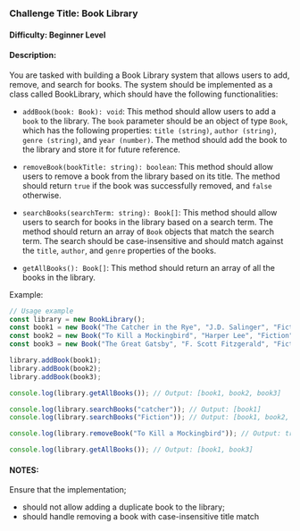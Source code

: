 ### Challenge Title: Book Library

#### Difficulty: Beginner Level

#### Description:

You are tasked with building a Book Library system that allows users to add, remove, and search for books. The system
should be implemented as a class called BookLibrary, which should have the following functionalities:

* `addBook(book: Book): void`: This method should allow users to add a `book` to the library. The `book` parameter should be
  an object of type `Book`, which has the following properties: `title (string)`, `author (string)`, `genre (string)`, and
  `year (number)`. The method should add the book to the library and store it for future reference.

* `removeBook(bookTitle: string): boolean`: This method should allow users to remove a book from the library based on
  its title. The method should return `true` if the book was successfully removed, and `false` otherwise.

* `searchBooks(searchTerm: string): Book[]`: This method should allow users to search for books in the library based on
  a search term. The method should return an array of `Book` objects that match the search term. The search should be
  case-insensitive and should match against the `title`, `author`, and `genre` properties of the books.

* `getAllBooks(): Book[]`: This method should return an array of all the books in the library.


Example:
```typescript
// Usage example
const library = new BookLibrary();
const book1 = new Book("The Catcher in the Rye", "J.D. Salinger", "Fiction", 1951);
const book2 = new Book("To Kill a Mockingbird", "Harper Lee", "Fiction", 1960);
const book3 = new Book("The Great Gatsby", "F. Scott Fitzgerald", "Fiction", 1925);

library.addBook(book1);
library.addBook(book2);
library.addBook(book3);

console.log(library.getAllBooks()); // Output: [book1, book2, book3]

console.log(library.searchBooks("catcher")); // Output: [book1]
console.log(library.searchBooks("Fiction")); // Output: [book1, book2, book3]

console.log(library.removeBook("To Kill a Mockingbird")); // Output: true

console.log(library.getAllBooks()); // Output: [book1, book3]
```

#### NOTES: 

Ensure that the implementation;
* should not allow adding a duplicate book to the library;
* should handle removing a book with case-insensitive title match
